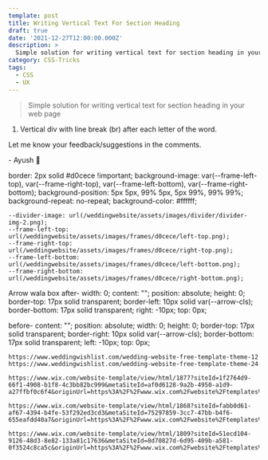 ```yaml
---
template: post
title: Writing Vertical Text For Section Heading
draft: true
date: '2021-12-27T12:00:00.000Z'
description: >
  Simple solution for writing vertical text for section heading in your web page
category: CSS-Tricks
tags:
  - CSS
  - UX
---
```


> Simple solution for writing vertical text for section heading in your web page

1. Vertical div with line break (br) after each letter of the word.

Let me know your feedback/suggestions in the comments.

\- Ayush 🙂

border: 2px solid #d0cece !important;
background-image: var(--frame-left-top), var(--frame-right-top), var(--frame-left-bottom), var(--frame-right-bottom);
background-position: 5px 5px, 99% 5px, 5px 99%, 99% 99%;
background-repeat: no-repeat;
background-color: #ffffff;

    --divider-image: url(/weddingwebsite/assets/images/divider/divider-img-2.png);
    --frame-left-top: url(/weddingwebsite/assets/images/frames/d0cece/left-top.png);
    --frame-right-top: url(/weddingwebsite/assets/images/frames/d0cece/right-top.png);
    --frame-left-bottom: url(/weddingwebsite/assets/images/frames/d0cece/left-bottom.png);
    --frame-right-bottom: url(/weddingwebsite/assets/images/frames/d0cece/right-bottom.png);

Arrow wala box
after-
width: 0;
content: "";
position: absolute;
height: 0;
border-top: 17px solid transparent;
border-left: 10px solid var(--arrow-cls);
border-bottom: 17px solid transparent;
right: -10px;
top: 0px;

before-
content: "";
position: absolute;
width: 0;
height: 0;
border-top: 17px solid transparent;
border-right: 10px solid var(--arrow-cls);
border-bottom: 17px solid transparent;
left: -10px;
top: 0px;

    https://www.weddingwishlist.com/wedding-website-free-template-theme-12
    https://www.weddingwishlist.com/wedding-website-free-template-theme-24

    https://www.wix.com/website-template/view/html/1877?siteId=1f2764d9-66f1-4908-b1f8-4c3bb82bc999&metaSiteId=af0d6128-9a2b-4950-a1d9-a27ffbf0c6f4&originUrl=https%3A%2F%2Fwww.wix.com%2Fwebsite%2Ftemplates%2Fhtml%2Fevents%2Fweddings&tpClick=view_button

    https://www.wix.com/website-template/view/html/1868?siteId=fabb0d61-af67-4394-b4fe-53f292ed3cd3&metaSiteId=75297859-3cc7-47bb-b4f6-655eafdd40a7&originUrl=https%3A%2F%2Fwww.wix.com%2Fwebsite%2Ftemplates%2Fhtml%2Fevents%2Fweddings&tpClick=view_button

    https://www.wix.com/website-template/view/html/1809?siteId=51ecd104-9126-48d3-8e82-133a81c17636&metaSiteId=8d70827d-6d95-409b-a581-0f3524c8ca5c&originUrl=https%3A%2F%2Fwww.wix.com%2Fwebsite%2Ftemplates%2Fhtml%2Fevents%2Fweddings&tpClick=view_button
